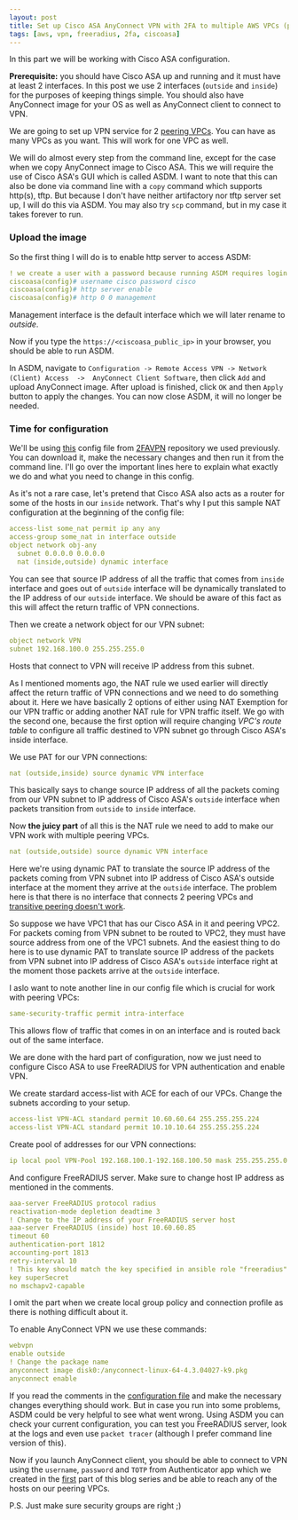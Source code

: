 ```yaml
---
layout: post
title: Set up Cisco ASA AnyConnect VPN with 2FA to multiple AWS VPCs (part II)
tags: [aws, vpn, freeradius, 2fa, ciscoasa]
---
```


In this part we will be working with Cisco ASA configuration.

__Prerequisite:__ you should have Cisco ASA up and running and it must have at least 2 interfaces. In this post we use 2 interfaces (```outside``` and ```inside```) for the purposes of keeping things simple. You should also have AnyConnect image for your OS as well as AnyConnect client to connect to VPN.

We are going to set up VPN service for 2 [peering VPCs](http://docs.aws.amazon.com/AmazonVPC/latest/UserGuide/vpc-peering.html). You can have as many VPCs as you want. This will work for one VPC as well.

We will do almost every step from the command line, except for the case when we copy AnyConnect image to Cisco ASA. This we will require the use of Cisco ASA's GUI which is called ASDM. <!--break-->I want to note that this can also be done via command line with a ```copy``` command which supports http(s), tftp. But because I don't have neither artifactory nor tftp server set up, I will do this via ASDM. You may also try ```scp``` command, but in my case it takes forever to run.

### Upload the image
So the first thing I will do is to enable http server to access ASDM:
~~~yml
! we create a user with a password because running ASDM requires login credentials
ciscoasa(config)# username cisco password cisco
ciscoasa(config)# http server enable  
ciscoasa(config)# http 0 0 management
~~~
Management interface is the default interface which we will later rename to _outside_.

Now if you type the ```https://<ciscoasa_public_ip>``` in your browser, you should be able to run ASDM.

In ASDM, navigate to ```Configuration -> Remote Access VPN -> Network (Client) Access  ->  AnyConnect Client Software```, then click ```Add``` and upload AnyConnect image. After upload is finished, click ```OK``` and then ```Apply``` button to apply the changes. You can now close ASDM, it will no longer be needed.

### Time for configuration
We'll be using [this](https://github.com/Artemmkin/2FAVPN/blob/master/asa_config/ciscoasa-config.txt) config file from [2FAVPN](https://github.com/Artemmkin/2FAVPN) repository we used previously. You can download it, make the necessary changes and then run it from the command line. I'll go over the important lines here to explain what exactly we do and what you need to change in this config.

As it's not a rare case, let's pretend that Cisco ASA also acts as a router for some of the hosts in our ```inside``` network. That's why I put this sample NAT configuration at the beginning of the config file:
~~~yml
access-list some_nat permit ip any any
access-group some_nat in interface outside
object network obj-any
  subnet 0.0.0.0 0.0.0.0
  nat (inside,outside) dynamic interface
~~~
You can see that source IP address of all the traffic that comes from ```inside``` interface and goes out of ```outside``` interface will be dynamically translated to the IP address of our ```outside``` interface. We should be aware of this fact as this will affect the return traffic of VPN connections.

Then we create a network object for our VPN subnet:
~~~yml
object network VPN
subnet 192.168.100.0 255.255.255.0
~~~
Hosts that connect to VPN will receive IP address from this subnet.

As I mentioned moments ago, the NAT rule we used earlier will directly affect the return traffic of VPN connections and we need to do something about it. Here we have basically 2 options of either using NAT Exemption for our VPN traffic or adding another NAT rule for VPN traffic itself. We go with the second one, because the first option will require changing _VPC's route table_ to configure all traffic destined to VPN subnet go through Cisco ASA's inside interface.

We use PAT for our VPN connections:
~~~yml
nat (outside,inside) source dynamic VPN interface
~~~
This basically says to change source IP address of all the packets coming from our VPN subnet to IP address of Cisco ASA's ```outside``` interface when packets transition from ```outside``` to ```inside``` interface.

Now **the juicy part** of all this is the NAT rule we need to add to make our VPN work with multiple peering VPCs.
~~~yml
nat (outside,outside) source dynamic VPN interface
~~~
Here we're using dynamic PAT to translate the source IP address of the packets coming from VPN subnet into IP address of Cisco ASA's outside interface at the moment they arrive at the ```outside``` interface. The problem here is that there is no interface that connects 2 peering VPCs and [transitive peering doesn't work](https://docs.aws.amazon.com/AmazonVPC/latest/PeeringGuide/invalid-peering-configurations.html).

So suppose we have VPC1 that has our Cisco ASA in it and peering VPC2. For packets coming from VPN subnet to be routed to VPC2, they must have source address from one of the VPC1 subnets. And the easiest thing to do here is to use dynamic PAT to translate source IP address of the packets from VPN subnet into IP address of Cisco ASA's ```outside``` interface right at the moment those packets arrive at the ```outside``` interface.

I aslo want to note another line in our config file which is crucial for work with peering VPCs:
~~~yml
same-security-traffic permit intra-interface
~~~
This allows flow of traffic that comes in on an interface and is routed back out of the same interface.

We are done with the hard part of configuration, now we just need to configure Cisco ASA to use FreeRADIUS for VPN authentication and enable VPN.

We create stardard access-list with ACE for each of our VPCs. Change the subnets according to your setup.
~~~yml
access-list VPN-ACL standard permit 10.60.60.64 255.255.255.224
access-list VPN-ACL standard permit 10.10.10.64 255.255.255.224
~~~  
Create pool of addresses for our VPN connections:
~~~yml
ip local pool VPN-Pool 192.168.100.1-192.168.100.50 mask 255.255.255.0
~~~
And configure FreeRADIUS server. Make sure to change host IP address as mentioned in the comments.
~~~yml
aaa-server FreeRADIUS protocol radius
reactivation-mode depletion deadtime 3
! Change to the IP address of your FreeRADIUS server host
aaa-server FreeRADIUS (inside) host 10.60.60.85
timeout 60
authentication-port 1812
accounting-port 1813
retry-interval 10
! This key should match the key specified in ansible role "freeradius" (see defaults)
key superSecret
no mschapv2-capable
~~~
I omit the part when we create local group policy and connection profile as there is nothing difficult about it.

To enable AnyConnect VPN we use these commands:
~~~yml
webvpn
enable outside
! Change the package name
anyconnect image disk0:/anyconnect-linux-64-4.3.04027-k9.pkg
anyconnect enable
~~~~

If you read the comments in the [configuration file]() and make the necessary changes everything should work. But in case you run into some problems, ASDM could be very helpful to see what went wrong. Using ASDM you can check your current configuration, you can test you FreeRADIUS server, look at the logs and even use ```packet tracer``` (although I prefer command line version of this).

Now if you launch AnyConnect client, you should be able to connect to VPN using the ```username```, ```password``` and ```TOTP``` from Authenticator app which we created in the [first](/2017/03/05/vpn-ciscoasa-part1/) part of this blog series and be able to reach any of the hosts on our peering VPCs.


P.S. Just make sure security groups are right ;)
